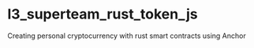# l3_superteam_rust_token_js
Creating personal cryptocurrency with rust smart contracts using Anchor
